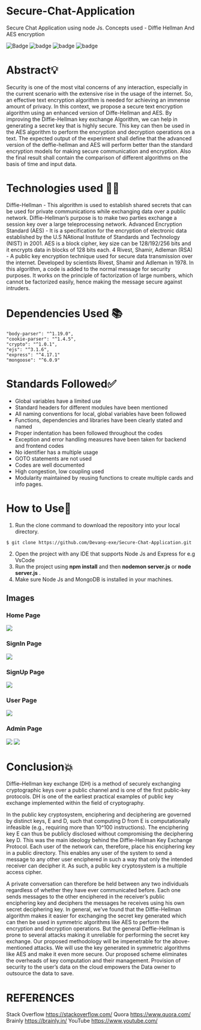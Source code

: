 # Secure-Chat-Application
Secure Chat Application using node Js. Concepts used - Diffie Hellman And AES encryption

![Badge](https://img.shields.io/badge/NodeJs-16.13.1-green)
![badge](https://img.shields.io/badge/Express-16.0.1-blue)
![badge](https://img.shields.io/badge/Vscode-2021.1.2-orange)
![badge](https://img.shields.io/badge/MongoDB-Database-yellow)

# Abstract💡

Security is one of the most vital concerns of any interaction, especially in the
current scenario with the extensive rise in the usage of the internet. So, an effective
text encryption algorithm is needed for achieving an immense amount of privacy.
In this context, we propose a secure text encryption algorithm using an enhanced
version of Diffe-Hellman and AES. By improving the Diffie-Hellman key
exchange Algorithm, we can help in generating a secret key that is highly secure.
This key can then be used in the AES algorithm to perform the encryption and
decryption operations on a text.
The expected output of the experiment shall define that the advanced version of the
deffie-hellman and AES will perform better than the standard encryption models
for making secure communication and encryption. Also the final result shall
contain the comparison of different algorithms on the basis of time and input data.


# Technologies used 👨‍💻

Diffie-Hellman - This algorithm is used to establish shared secrets that can be
used for private communications while exchanging data over a public network.
Diffie-Hellman’s purpose is to make two parties exchange a session key over a
large teleprocessing network.
Advanced Encryption Standard (AES) - It is a specification for the
encryption of electronic data established by the U.S NAtional Institute of Standards
and Technology (NIST) in 2001. AES is a block cipher, key size can be
128/192/256 bits and it encrypts data in blocks of 128 bits each.
4
Rivest, Shamir, Adleman (RSA) - A public key encryption technique used for
secure data transmission over the internet. Developed by scientists Rivest, Shamir
and Adleman in 1978. In this algorithm, a code is added to the normal message for
security purposes. It works on the principle of factorization of large numbers,
which cannot be factorized easily, hence making the message secure against
intruders.

# Dependencies Used 📚
    "body-parser": "^1.19.0",
    "cookie-parser": "^1.4.5",
    "crypto": "^1.0.1",
    "ejs": "^3.1.6",
    "express": "^4.17.1"
    "mongoose": "^6.0.9"


# Standards Followed✅

* Global variables have a limited use
* Standard headers for different modules have been mentioned
* All naming conventions for local, global variables have been followed
* Functions, dependencies and libraries have been clearly stated and named
* Proper indentation has been followed throughout the codes
* Exception and error handling measures have been taken for backend and frontend codes
* No identifier has a multiple usage
* GOTO statements are not used
* Codes are well documented
* High congestion, low coupling used
* Modularity maintained by reusing functions to create multiple cards and info pages.

# How to Use🤝

1. Run the clone command to download the repository into your local directory.
```
$ git clone https://github.com/Devang-exe/Secure-Chat-Application.git
```
2. Open the project with any IDE that supports Node Js and Express for e.g VsCode
3. Run the project using **npm install** and then **nodemon server.js** or **node server.js** .
4. Make sure Node Js and MongoDB is installed in your machines.

## Images
### Home Page
![](Images/1.png)
### SignIn Page
![](Images/2.png)
### SignUp Page
![](Images/3.png)
### User Page
![](Images/4.png)
### Admin Page
![](Images/5.png)
![](Images/6.png)

# Conclusion💥

Diffie–Hellman key exchange (DH) is a method of securely exchanging
cryptographic keys over a public channel and is one of the first public-key
protocols. DH is one of the earliest practical examples of public key exchange
implemented within the field of cryptography.

In the public key cryptosystem, enciphering and deciphering are governed by
distinct keys, E and D, such that computing D from E is computationally infeasible
(e.g., requiring more than 10^100 instructions). The enciphering key E can thus be
publicly disclosed without compromising the deciphering key D. This was the
main ideology behind the Diffie-Hellman Key Exchange Protocol. Each user of the
network can, therefore, place his enciphering key in a public directory. This
enables any user of the system to send a message to any other user enciphered in
such a way that only the intended receiver can decipher it. As such, a public key
cryptosystem is a multiple access cipher.

A private conversation can therefore be held between any two individuals
regardless of whether they have ever communicated before. Each one sends
messages to the other enciphered in the receiver’s public enciphering key and
deciphers the messages he receives using his own secret deciphering key.
In general, we’ve found that the Diffie-Hellman algorithm makes it easier for
exchanging the secret key generated which can then be used in symmetric
algorithms like AES to perform the encryption and decryption operations.
But the general Deffie-Hellman is prone to several attacks making it unreliable for
performing the secret key exchange. Our proposed methodology will be
impenetrable for the above-mentioned attacks. We will use the key generated in
symmetric algorithms like AES and make it even more secure. Our proposed
scheme eliminates the overheads of key computation and their management.
Provision of security to the user’s data on the cloud empowers the Data owner to
outsource the data to save.

# REFERENCES
Stack Overflow https://stackoverflow.com/
Quora https://www.quora.com/
Brainly https://brainly.in/
YouTube https://www.youtube.com/


